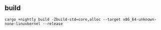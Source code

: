 ## build

```
cargo +nightly build -Zbuild-std=core,alloc --target x86_64-unknown-none-linuxkernel --release
```
